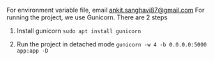 For environment variable file, email ankit.sanghavi87@gmail.com
For running the project, we use Gunicorn. There are 2 steps
1. Install gunicorn
`sudo apt install gunicorn` 

2. Run the project in detached mode
`gunicorn -w 4 -b 0.0.0.0:5000 app:app -D`